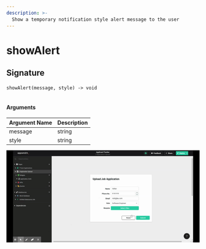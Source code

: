 ```yaml
---
description: >-
  Show a temporary notification style alert message to the user
---
```


# showAlert

## Signature

```text
showAlert(message, style) -> void
    
```

#### Arguments

| Argument Name | Description |
| :--- | :--- |
| message | string |
| style | string |

![Click to expand](../.gitbook/assets/showAlert.gif)
